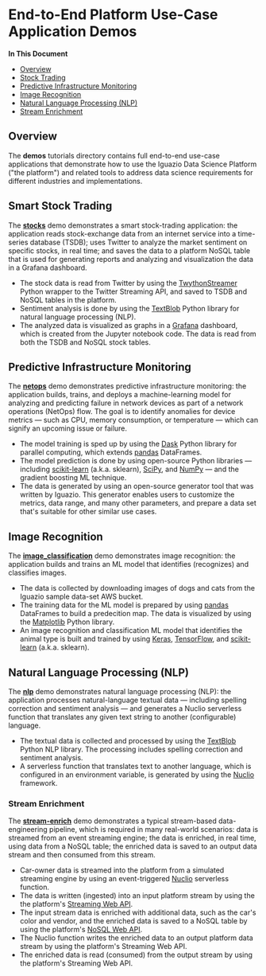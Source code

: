 
# End-to-End Platform Use-Case Application Demos

**In This Document**

- [Overview](#overview)
- [Stock Trading](#stocks-demo)
- [Predictive Infrastructure Monitoring](#netops-demo)
- [Image Recognition](#image-classification-demo)
- [Natural Language Processing (NLP)](#nlp-demo)
- [Stream Enrichment](#stream-enrich-demo)

<a id="overview"></a>
## Overview

The **demos** tutorials directory contains full end-to-end use-case applications that demonstrate how to use the Iguazio Data Science Platform ("the platform") and related tools to address data science requirements for different industries and implementations.

<a id="stocks-demo"></a>
## Smart Stock Trading

The [**stocks**](stocks/read-stocks.ipynb) demo demonstrates a smart stock-trading application: 
the application reads stock-exchange data from an internet service into a time-series database (TSDB); uses Twitter to analyze the market sentiment on specific stocks, in real time; and saves the data to a platform NoSQL table that is used for generating reports and analyzing and visualization the data in a Grafana dashboard.

- The stock data is read from Twitter by using the [TwythonStreamer](https://twython.readthedocs.io/en/latest/usage/streaming_api.html) Python wrapper to the Twitter Streaming API, and saved to TSDB and NoSQL tables in the platform.
- Sentiment analysis is done by using the [TextBlob](https://textblob.readthedocs.io/) Python library for natural language processing (NLP).
- The analyzed data is visualized as graphs in a [Grafana](https://grafana.com/grafana) dashboard, which is created from the Jupyter notebook code.
  The data is read from both the TSDB and NoSQL stock tables.

<a id="netops-demo"></a>
## Predictive Infrastructure Monitoring

The [**netops**](netops/generator.ipynb) demo demonstrates predictive infrastructure monitoring: the application builds, trains, and deploys a machine-learning model for analyzing and predicting failure in network devices as part of a network operations (NetOps) flow.
The goal is to identify anomalies for device metrics &mdash; such as CPU, memory consumption, or temperature &mdash; which can signify an upcoming issue or failure.

- The model training is sped up by using the [Dask](https://dask.org/) Python library for parallel computing, which extends [pandas](https://pandas.pydata.org/) DataFrames.
- The model prediction is done by using open-source Python libraries &mdash; including [scikit-learn](https://scikit-learn.org) (a.k.a. sklearn), [SciPy](https://www.scipy.org/scipylib/), and [NumPy](http://www.numpy.org/) &mdash; and the gradient boosting ML technique.
- The data is generated by using an open-source generator tool that was written by Iguazio.
  This generator enables users to customize the metrics, data range, and many other parameters, and prepare a data set that's suitable for other similar use cases.

<a id="image-classification-demo"></a>
## Image Recognition

The [**image_classification**](image_classification/keras-cnn-dog-or-cat-classification.ipynb) demo demonstrates image recognition: the application builds and trains an ML model that identifies (recognizes) and classifies images.

- The data is collected by downloading images of dogs and cats from the Iguazio sample data-set AWS bucket.
- The training data for the ML model is prepared by using [pandas](https://pandas.pydata.org/) DataFrames to build a predecition map.
  The data is visualized by using the [Matplotlib](https://matplotlib.org/) Python library.
- An image recognition and classification ML model that identifies the animal type is built and trained by using [Keras](https://keras.io/), [TensorFlow](https://www.tensorflow.org/), and [scikit-learn](https://scikit-learn.org) (a.k.a. sklearn).

<a id="nlp-demo"></a>
## Natural Language Processing (NLP)

The [**nlp**](nlp/nlp-example.ipynb) demo demonstrates natural language processing (NLP): the application processes natural-language textual data &mdash; including spelling correction and sentiment analysis &mdash; and generates a Nuclio serverless function that translates any given text string to another (configurable) language.

- The textual data is collected and processed by using the [TextBlob](https://textblob.readthedocs.io/) Python NLP library. The processing includes spelling correction and sentiment analysis.
- A serverless function that translates text to another language, which is configured in an environment variable, is generated by using the [Nuclio](https://nuclio.io/) framework.

<a id="stream-enrich-demo"></a>
### Stream Enrichment

The [**stream-enrich**](stream-enrich/stream-enrich.ipynb) demo demonstrates a typical stream-based data-engineering pipeline, which is required in many real-world scenarios: data is streamed from an event streaming engine; the data is enriched, in real time, using data from a NoSQL table; the enriched data is saved to an output data stream and then consumed from this stream.

- Car-owner data is streamed into the platform from a simulated streaming engine by using an event-triggered [Nuclio](https://nuclio.io/) serverless function.
- The data is written (ingested) into an input platform stream by using the the platform's [Streaming Web API](https://www.iguazio.com/docs/reference/latest-release/api-reference/web-apis/streaming-web-api/).
- The input stream data is enriched with additional data, such as the car's color and vendor, and the enriched data is saved to a NoSQL table by using the platform's [NoSQL Web API](https://www.iguazio.com/docs/reference/latest-release/api-reference/web-apis/nosql-web-api/).
- The Nuclio function writes the enriched data to an output platform data stream by using the platform's Streaming Web API.
- The enriched data is read (consumed) from the output stream by using the platform's Streaming Web API.
